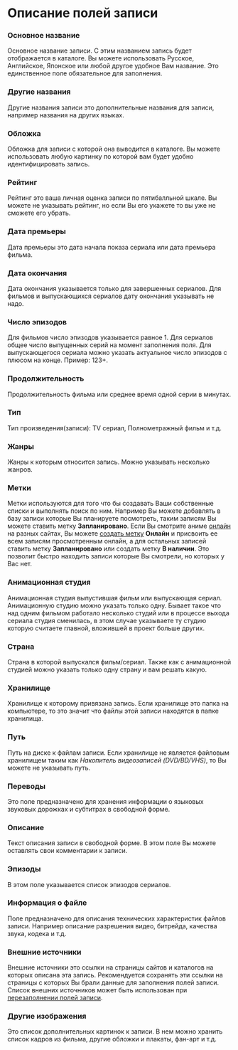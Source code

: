 # Описание полей записи

### Основное название
Основное название записи. С этим названием запись будет отображается в каталоге. Вы можете использовать Русское,
Английское, Японское или любой другое удобное Вам название. Это единственное поле обязательное для заполнения.

### Другие названия
Другие названия записи это дополнительные названия для записи, например названия на других языках.

### Обложка
Обложка для записи с которой она выводится в каталоге. Вы можете использовать любую картинку по которой вам будет
удобно идентифицировать запись.

### Рейтинг
Рейтинг это ваша личная оценка записи по пятибалльной шкале. Вы можете не указывать рейтинг, но если Вы его укажете то
вы уже не сможете его убрать.

### Дата премьеры
Дата премьеры это дата начала показа сериала или дата премьера фильма.

### Дата окончания
Дата окончания указывается только для завершенных сериалов. Для фильмов и выпускающихся сериалов дату окончания
указывать не надо.

### Число эпизодов
Для фильмов число эпизодов указывается равное 1. Для сериалов общее число выпущенных серий на момент заполнения поля.
Для выпускающегося сериала можно указать актуальное число эпизодов с плюсом на конце. Пример: 123+.

### Продолжительность
Продолжительность фильма или среднее время одной серии в минутах.

### Тип
Тип произведения(записи): TV сериал, Полнометражный фильм и т.д.

### Жанры
Жанры к которым относится запись. Можно указывать несколько жанров.

### Метки
Метки используются для того что бы создавать Ваши собственные списки и выполнять поиск по ним. Например Вы можете
добавлять в базу записи которые Вы планируете посмотреть, таким записям Вы можете ставить метку **Запланировано**. Если
Вы смотрите аниме [онлайн](http://ru.wikipedia.org/wiki/Онлайн) на разных сайтах, Вы можете
[создать метку](/ru/user/general/labels.md) **Онлайн** и присвоить ее всем записям просмотренным онлайн, а для
остальных записей ставить метку **Запланировано** или создать метку **В наличии**. Это позволит быстро находить записи
которые Вы смотрели, но которых у Вас нет.

### Анимационная студия
Анимационная студия выпустившая фильм или выпускающая сериал. Анимационную студию можно указать только одну. Бывает
такое что над одним фильмом работало несколько студий или в процессе выхода сериала студия сменилась, в этом случае
указываете ту студию которую считаете главной, вложившей в проект больше других.

### Страна
Страна в которой выпускался фильм/сериал. Также как с анимационной студией можно указать только одну страну и вам
решать какую.

### Хранилище
Хранилище к которому привязана запись. Если хранилище это папка на компьютере, то это значит что файлы этой записи
находятся в папке хранилища.

### Путь
Путь на диске к файлам записи. Если хранилище не является файловым хранилищем таким как *Накопитель видеозаписей
(DVD/BD/VHS)*, то Вы можете не указывать путь.

### Переводы
Это поле предназначено для хранения информации о языковых звуковых дорожках и субтитрах в свободной форме.

### Описание
Текст описания записи в свободной форме. В этом поле Вы можете оставлять свои комментарии к записи.

### Эпизоды
В этом поле указывается список эпизодов сериалов.

### Информация о файле
Поле предназначено для описания технических характеристик файлов записи. Например описание разрешения видео, битрейда,
качества звука, кодека и т.д.

### Внешние источники
Внешние источники это ссылки на страницы сайтов и каталогов на которых описана эта запись. Рекомендуется сохранять эти
ссылки на страницы с которых Вы брали данные для заполнения полей записи. Список внешних источников может быть
использован при [перезаполнении полей записи](/ru/user/item/refill.md).

### Другие изображения
Это список дополнительных картинок к записи. В нем можно хранить список кадров из фильма, другие обложки и плакаты,
фан-арт и т.д.